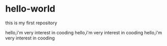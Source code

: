 # hello-world
this is my first repository

hello,i'm very interest in cooding
hello,i'm very interest in cooding
hello,i'm very interest in cooding
